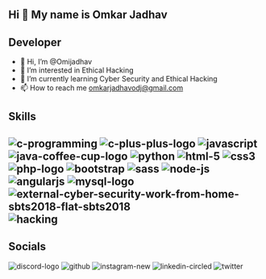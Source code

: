 Hi 👋 My name is Omkar Jadhav
-----------------------------------------------------------------------------------------------------------------------------

Developer
-----------------------------------------------------------------------------------------------------------------------------
- 👋 Hi, I’m @Omijadhav
- 👀 I’m interested in Ethical Hacking
- 🌱 I’m currently learning Cyber Security and Ethical Hacking
- 📫 How to reach me omkarjadhavodj@gmail.com

Skills
-----------------------------------------------------------------------------------------------------------------------------
![c-programming](https://user-images.githubusercontent.com/97080936/178053417-59cd1ca1-421c-48e8-84af-e2e4e3dd9f19.png)
![c-plus-plus-logo](https://user-images.githubusercontent.com/97080936/178083523-08dbf2e3-5517-433e-ad5d-6519115b1bfb.png)
![javascript](https://user-images.githubusercontent.com/97080936/178083557-6eeec667-7b00-43c9-b4a4-4d2df68294bf.png)
![java-coffee-cup-logo](https://user-images.githubusercontent.com/97080936/178083576-eb94e7c9-dd84-4c56-a2d1-5cc2ab501f55.png)
![python](https://user-images.githubusercontent.com/97080936/178083593-e08aa44d-4f31-4da0-a08b-a4b3dfeea0cc.png)
![html-5](https://user-images.githubusercontent.com/97080936/178083635-a5b1d9ec-3721-4d81-86f6-8fe5868230f7.png)
![css3](https://user-images.githubusercontent.com/97080936/178083641-3d5eca2a-1f33-4327-9004-9f139659a510.png)
![php-logo](https://user-images.githubusercontent.com/97080936/178084071-d3e84afb-637d-4c36-8c68-891fdc1e5c4d.png)
![bootstrap](https://user-images.githubusercontent.com/97080936/178083653-0bf8b411-06b9-47a2-930f-e964a3f33acb.png)
![sass](https://user-images.githubusercontent.com/97080936/178083713-81c57052-8260-4d1f-9316-486e66cb1d5a.png)
![node-js](https://user-images.githubusercontent.com/97080936/178083813-295af1c3-b9eb-4506-affd-21b27d97ce28.png)
![angularjs](https://user-images.githubusercontent.com/97080936/178083836-f9336295-adc1-49a3-bb3e-b699e88f690c.png)
![mysql-logo](https://user-images.githubusercontent.com/97080936/178083913-45a5e47f-7bfd-4923-ae82-268cc8a48acf.png)
![external-cyber-security-work-from-home-sbts2018-flat-sbts2018](https://user-images.githubusercontent.com/97080936/178084375-9d393cc1-0acd-4522-aae1-5bf0dde239c0.png)
![hacking](https://user-images.githubusercontent.com/97080936/178084443-256f18c4-575f-4b62-9310-2e9523b593e8.png)
-----------------------------------------------------------------------------------------------------------------------------

Socials
-----------------------------------------------------------------------------------------------------------------------------
![discord-logo](https://user-images.githubusercontent.com/97080936/178084120-0df94249-63e0-4913-b6ff-c3aac6b99948.png)
![github](https://user-images.githubusercontent.com/97080936/178084219-3c22bf8d-a024-4f13-93a0-9e17b4afb5f6.png)
![instagram-new](https://user-images.githubusercontent.com/97080936/178084272-3dff921a-5fba-436e-bf0f-92ec9f1d34f5.png)
![linkedin-circled](https://user-images.githubusercontent.com/97080936/178084303-b91ce024-ae9d-4ef1-bfdd-3e1d2fc14562.png)
![twitter](https://user-images.githubusercontent.com/97080936/178084312-1b84ac70-2b65-478b-a0a9-c055e9abdef3.png)



